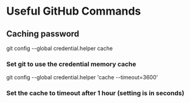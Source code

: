# Useful GitHub Commands 

## Caching password

git config --global credential.helper cache
### Set git to use the credential memory cache


git config --global credential.helper 'cache --timeout=3600'
### Set the cache to timeout after 1 hour (setting is in seconds)
